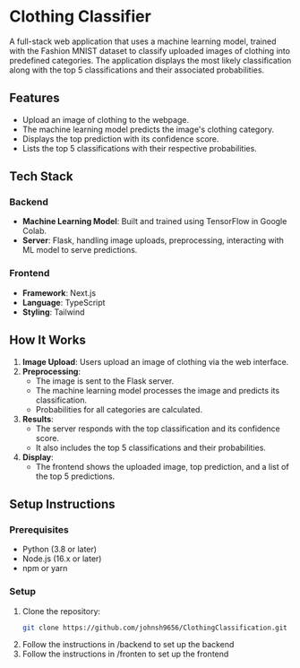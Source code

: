 # Clothing Classifier 

A full-stack web application that uses a machine learning model, trained with the Fashion MNIST dataset to classify uploaded images of clothing into predefined categories. The application displays the most likely classification along with the top 5 classifications and their associated probabilities.

## Features
- Upload an image of clothing to the webpage.
- The machine learning model predicts the image's clothing category.
- Displays the top prediction with its confidence score.
- Lists the top 5 classifications with their respective probabilities.

## Tech Stack

### Backend
- **Machine Learning Model**: Built and trained using TensorFlow in Google Colab.
- **Server**: Flask, handling image uploads, preprocessing, interacting with ML model to serve predictions.

### Frontend
- **Framework**: Next.js
- **Language**: TypeScript
- **Styling**: Tailwind

## How It Works
1. **Image Upload**: Users upload an image of clothing via the web interface.
2. **Preprocessing**: 
   - The image is sent to the Flask server.
   - The machine learning model processes the image and predicts its classification.
   - Probabilities for all categories are calculated.
3. **Results**:
   - The server responds with the top classification and its confidence score.
   - It also includes the top 5 classifications and their probabilities.
4. **Display**:
   - The frontend shows the uploaded image, top prediction, and a list of the top 5 predictions.

## Setup Instructions
### Prerequisites
- Python (3.8 or later)
- Node.js (16.x or later)
- npm or yarn

### Setup
1. Clone the repository:
    ```bash
    git clone https://github.com/johnsh9656/ClothingClassification.git
    ```
2. Follow the instructions in /backend to set up the backend
3. Follow the instructions in /fronten to set up the frontend
